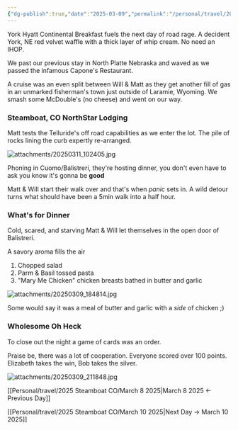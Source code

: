 ```yaml
---
{"dg-publish":true,"date":"2025-03-09","permalink":"/personal/travel/2025-steamboat-co/march-9-2025/","dgPassFrontmatter":true}
---
```


York Hyatt Continental Breakfast fuels the next day of road rage. A decident York, NE red velvet waffle with a thick layer of whip cream. No need an IHOP. 

We past our previous stay in North Platte Nebraska and waved as we passed the infamous Capone's Restaurant.

A cruise was an even split between Will & Matt as they get another fill of gas in an unmarked fisherman's town just outside of Laramie, Wyoming. We smash some McDouble's (no cheese) and went on our way.

### Steamboat, CO NorthStar Lodging
Matt tests the Telluride's off road capabilities as we enter the lot. The pile of rocks lining the curb expertly re-arranged. 

![attachments/20250311_102405.jpg](/img/user/attachments/20250311_102405.jpg)

Phoning in Cuomo/Balistreri, they're hosting dinner, you don't even have to ask you know it's gonna be **good**

Matt & Will start their walk over and that's when *panic* sets in. A wild detour turns what should have been a 5min walk into a half hour. 

### What's for Dinner
Cold, scared, and starving Matt & Will let themselves in the open door of Balistreri.

A savory aroma fills the air
1. Chopped salad 
2. Parm & Basil tossed pasta
3. "Mary Me Chicken" chicken breasts bathed in butter and garlic

![attachments/20250309_184814.jpg](/img/user/attachments/20250309_184814.jpg)

Some would say it was a meal of butter and garlic with a *side* of chicken ;)
### Wholesome Oh Heck
To close out the night a game of cards was an order. 

Praise be, there was a lot of cooperation. Everyone scored over 100 points. Elizabeth takes the win, Bob takes the silver. 

![attachments/20250309_211848.jpg](/img/user/attachments/20250309_211848.jpg)

[[Personal/travel/2025 Steamboat CO/March 8 2025\|March 8 2025 <- Previous Day]]

[[Personal/travel/2025 Steamboat CO/March 10 2025\|Next Day -> March 10 2025]]